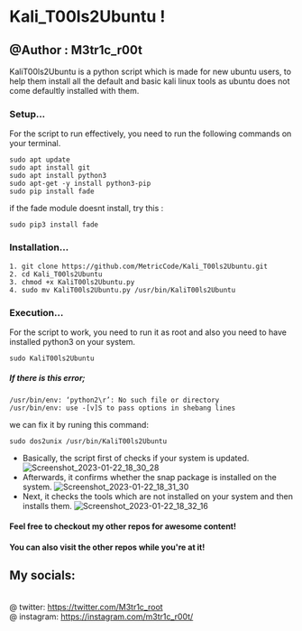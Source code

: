 # Kali_T00ls2Ubuntu !
## @Author : M3tr1c_r00t
KaliT00ls2Ubuntu is a python script which is made for new ubuntu users, to help them install all the default and basic kali linux tools as ubuntu does not come defaultly installed with them.

### Setup...
For the script to run effectively, you need  to run the following commands on your terminal.
```
sudo apt update
sudo apt install git
sudo apt install python3
sudo apt-get -y install python3-pip
sudo pip install fade
```
if the fade module doesnt install, try this :
```
sudo pip3 install fade
```

### Installation...
```
1. git clone https://github.com/MetricCode/Kali_T00ls2Ubuntu.git
2. cd Kali_T00ls2Ubuntu
3. chmod +x KaliT00ls2Ubuntu.py
4. sudo mv KaliT00ls2Ubuntu.py /usr/bin/KaliT00ls2Ubuntu
```
### Execution...
For the script to work, you need to run it as root and also you need to have installed python3 on your system.
```
sudo KaliT00ls2Ubuntu
```
##### If there is this error;
```
/usr/bin/env: ‘python2\r’: No such file or directory
/usr/bin/env: use -[v]S to pass options in shebang lines
```
we can fix it by runing this command:
```
sudo dos2unix /usr/bin/KaliT00ls2Ubuntu
```
- Basically, the script first of checks if your system is updated.
![Screenshot_2023-01-22_18_30_28](https://user-images.githubusercontent.com/99975622/213934371-b65c4396-7288-4974-b8ee-344599b31b10.png)
- Afterwards, it confirms whether the snap package is installed on the system. 
![Screenshot_2023-01-22_18_31_30](https://user-images.githubusercontent.com/99975622/213934390-92b3a2ba-ec43-4dbd-9ab4-fc64c0fe5a07.png)
- Next, it checks the tools which are not installed on your system and then installs them. 
![Screenshot_2023-01-22_18_32_16](https://user-images.githubusercontent.com/99975622/213934404-3e2d87d4-5de8-4bff-b0de-764eb1e16b38.png)

#### Feel free to checkout my other repos for awesome content!
#### You can also visit the other repos while you're at it! 
## My socials:
<br>@ twitter: https://twitter.com/M3tr1c_root
<br>@ instagram: https://instagram.com/m3tr1c_r00t/
